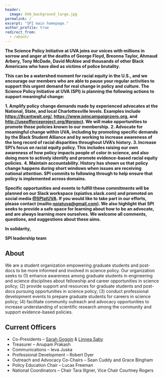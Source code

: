 ```yaml
---
header:
  image: UVA_background_large.jpg
permalink: /
excerpt: "SPI main homepage."
author_profile: true
redirect_from: 
  - /about/
---
```



**The Science Policy Initiative at UVA joins our voices with millions in sorrow and anger at the deaths of George Floyd, Breonna Taylor, Ahmaud Arbery, Tony McDade, David McAtee and thousands of other Black Americans who have died as victims of police brutality.**
 
**This can be a watershed moment for racial equity in the U.S., and we encourage our members who are able to pause your regular activities to support this urgent demand for real change in policy and culture. The Science Policy Initiative at UVA (SPI) is planning the following actions to support meaningful change:**
 
**1. Amplify policy change demands made by experienced advocates at the National, State, and local Charlottesville levels. Examples include https://8cantwait.org/, https://www.joincampaignzero.org, and http://useofforceproject.org/#project. We will make opportunities to promote these policies known to our membership.**
**2. Advocate for meaningful change within UVA, including by promoting specific demands by the Black Student Alliance and by working to increase awareness of the long record of racial disparities throughout UVA’s history.**
**3. Increase SPI’s focus on racial equity policy. This includes raising our own awareness of how policy impacts people of color in science, and also doing more to actively identify and promote evidence-based racial equity policies.**
**4. Maintain accountability. History has shown us that policy change happens during short windows when issues are receiving national attention. SPI commits to following through to help ensure that policy is implemented across domains.**
 
**Specific opportunities and events to fulfill these commitments will be planned on our Slack workspace (spiativa.slack.com) and promoted on social media [@SPIatUVA](https://twitter.com/SPIatUVA). If you would like to take part in our efforts, please contact (mailto:spiatuva@gmail.com). We also highlight that SPI seeks to provide a safe space for learning about how to be an advocate, and are always learning more ourselves. We welcome all comments, questions, and suggestions about these aims.**

**In solidarity,**

**SPI leadership team**


## About
We are a student organization empowering graduate students and post-docs to be more informed and involved in science policy. Our organization seeks to (1) enhance awareness among graduate students in engineering and science disciplines about fellowship and career opportunities in science policy; (2) provide support and resources for graduate students and post-docs pursuing opportunities in science policy; (3) conduct professional development events to prepare graduate students for careers in science policy; (4) facilitate community outreach and advocacy opportunities to increase understanding of scientific research among the community and support evidence-based policies. 


## Current Officers
 * Co-Presidents – [Sarah Goggin](sg4dm@virginia.edu) & [Linnea Saby](ls3en@virginia.edu)
 * Treasurer – Anupam Prakash
 * Communications – Ieva Juska
 * Professional Development – Robert Dyer
 * Outreach and Advocacy Co-Chairs – Sean Cuddy  and Grace Bingham
 * Policy Education Chair – Lucas Freeman
 * National Coordinators – Chair Tara Illgner, Vice Chair Courtney Rogers




